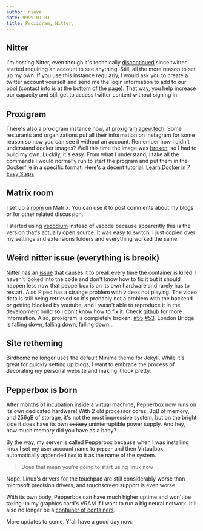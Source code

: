 ```yaml
---
author: nieve
date: 9999-01-01
title: Proxigram, Nitter, 
---
```

## Nitter
I'm hosting Nitter, even though it's technically [discontinued](https://status.d420.de/rip) since twitter started requiring an account to see anything. Still, all the more reason to set up my own. If you use this instance regularly, I would ask you to create a twitter account yourself and send me the login information to add to our pool (contact info is at the bottom of the page). That way, you help increase our capacity and still get to access twitter content without signing in.

## Proxigram

There's also a proxigram instance now, at [proxigram.agew.tech](https://proxigram.agew.tech/). Some resturants and organizations put all their information on instagram for some reason so now you can see it without an account. Remember how I didn't understand docker images? Well this time the image was [broken](https://codeberg.org/proxigram/proxigram/issues/42), so I had to build my own. Luckily, it's easy. From what I understand, I take all the commands I would normally run to start the program and put them in the Dockerfile in a specific format. Here's a decent tutorial: [Learn Docker in 7 Easy Steps](https://piped.agew.tech/watch?v=gAkwW2tuIqE).

## Matrix room

I set up a [room](https://matrix.to/#/#duckgalaxy:matrix.org) on Matrix. You can use it to post comments about my blogs or for other related discussion. 

I started using [vscodium](https://vscodium.com/) instead of vscode because apparently this is the version that's actually open source. It was easy to switch, I just copied over my settings and extensions folders and everything worked the same.



## Weird nitter issue (everything is breoik)
Nitter has an [issue](https://github.com/sekai-soft/guide-nitter-self-hosting/issues/13) that causes it to break every time the container is killed. I haven't looked into the code and don't know how to fix it but it should happen less now that pepperbox is on its own hardware and rarely has to restart. Also Piped has a strange problem with videos not playing. The video data is still being retrieved so it's probably not a problem with the backend or getting blocked by youtube, and I wasn't able to reproduce it in the development build so I don't know how to fix it. Check [github](https://github.com/TeamPiped/Piped/issues/3715) for more information. Also, proxigram is completely broken: [#55](https://codeberg.org/proxigram/proxigram/issues/55) [#53](https://codeberg.org/proxigram/proxigram/issues/53). London Bridge is falling down, falling down, falling down...

## Site retheming

Birdhome no longer uses the default Minima theme for Jekyll. While it's great for quickly setting up blogs, I want to embrace the process of decorating my personal website and making it look pretty.

## Pepperbox is born
After months of incubation inside a virtual machine, Pepperbox now runs on its own dedicated hardware! With 2 old processor cores, 8gB of memory, and 256gB of storage, it's not the most impressive system, but on the bright side it does have its own ~~battery~~ uninterruptible power supply. And hey, how much memory did you have as a baby? 

By the way, my server is called Pepperbox because when I was installing linux I set my user account name to `pepper` and then Virtualbox automatically appended `box` to it as the name of the system.

> Does that mean you're going to start using linux now

Nope. Linux's drivers for the touchpad are still considerably worse than microsoft precision drivers, and touchscreen support is even worse.

With its own body, Pepperbox can have much higher uptime and won't be taking up my graphics card's VRAM if I want to run a big neural network. It'll also no longer be a [container of containers](https://piped.agew.tech/watch?v=PivpCKEiQOQ&t=0).

More updates to come. Y'all have a good day now.